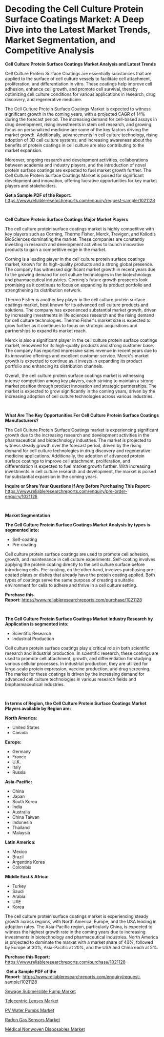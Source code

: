 <p><h1>Decoding the Cell Culture Protein Surface Coatings Market: A Deep Dive into the Latest Market Trends, Market Segmentation, and Competitive Analysis</h1></p><p><strong>Cell Culture Protein Surface Coatings Market Analysis and Latest Trends</strong></p>
<p><p>Cell Culture Protein Surface Coatings are essentially substances that are applied to the surface of cell culture vessels to facilitate cell attachment, proliferation, and differentiation in vitro. These coatings help improve cell adhesion, enhance cell growth, and promote cell survival, thereby optimizing cell culture conditions for various applications in research, drug discovery, and regenerative medicine.</p><p>The Cell Culture Protein Surface Coatings Market is expected to witness significant growth in the coming years, with a projected CAGR of 14% during the forecast period. The increasing demand for cell-based assays in drug development, rising investments in stem cell research, and growing focus on personalized medicine are some of the key factors driving the market growth. Additionally, advancements in cell culture technology, rising adoption of 3D cell culture systems, and increasing awareness about the benefits of protein coatings in cell culture are also contributing to the market expansion.</p><p>Moreover, ongoing research and development activities, collaborations between academia and industry players, and the introduction of novel protein surface coatings are expected to fuel market growth further. The Cell Culture Protein Surface Coatings Market is poised for significant development and innovation, offering lucrative opportunities for key market players and stakeholders.</p></p>
<p><strong>Get a Sample PDF of the Report:&nbsp;</strong> <a href="https://www.reliableresearchreports.com/enquiry/request-sample/1021128">https://www.reliableresearchreports.com/enquiry/request-sample/1021128</a></p>
<p>&nbsp;</p>
<p><strong>Cell Culture Protein Surface Coatings Major Market Players</strong></p>
<p><p>The cell culture protein surface coatings market is highly competitive with key players such as Corning, Thermo Fisher, Merck, Trevigen, and Kollodis BioSciences dominating the market. These companies are constantly investing in research and development activities to launch innovative products to gain a competitive edge in the market.</p><p>Corning is a leading player in the cell culture protein surface coatings market, known for its high-quality products and a strong global presence. The company has witnessed significant market growth in recent years due to the growing demand for cell culture technologies in the biotechnology and pharmaceutical industries. Corning's future growth prospects look promising as it continues to focus on expanding its product portfolio and strengthening its distribution network.</p><p>Thermo Fisher is another key player in the cell culture protein surface coatings market, best known for its advanced cell culture products and solutions. The company has experienced substantial market growth, driven by increasing investments in life sciences research and the rising demand for cell culture technologies. Thermo Fisher's market size is expected to grow further as it continues to focus on strategic acquisitions and partnerships to expand its market reach.</p><p>Merck is also a significant player in the cell culture protein surface coatings market, renowned for its high-quality products and strong customer base. The company has reported impressive sales revenue in recent years due to its innovative offerings and excellent customer service. Merck's market growth is expected to continue as it invests in expanding its product portfolio and enhancing its distribution channels.</p><p>Overall, the cell culture protein surface coatings market is witnessing intense competition among key players, each striving to maintain a strong market position through product innovation and strategic partnerships. The market is expected to grow significantly in the coming years, driven by the increasing adoption of cell culture technologies across various industries.</p></p>
<p>&nbsp;</p>
<p><strong>What Are The Key Opportunities For Cell Culture Protein Surface Coatings Manufacturers?</strong></p>
<p><p>The Cell Culture Protein Surface Coatings market is experiencing significant growth due to the increasing research and development activities in the pharmaceutical and biotechnology industries. The market is projected to witness steady growth over the forecast period, driven by the rising demand for cell culture technologies in drug discovery and regenerative medicine applications. Additionally, the adoption of advanced protein surface coatings to improve cell attachment, proliferation, and differentiation is expected to fuel market growth further. With increasing investments in cell culture research and development, the market is poised for substantial expansion in the coming years.</p></p>
<p><strong>Inquire or Share Your Questions If Any Before Purchasing This Report:</strong> <a href="https://www.reliableresearchreports.com/enquiry/pre-order-enquiry/1021128">https://www.reliableresearchreports.com/enquiry/pre-order-enquiry/1021128</a></p>
<p>&nbsp;</p>
<p><strong>Market Segmentation</strong></p>
<p><strong>The Cell Culture Protein Surface Coatings Market Analysis by types is segmented into:</strong></p>
<p><ul><li>Self-coating</li><li>Pre-coating</li></ul></p>
<p><p>Cell culture protein surface coatings are used to promote cell adhesion, growth, and maintenance in cell culture experiments. Self-coating involves applying the protein coating directly to the cell culture surface before introducing cells. Pre-coating, on the other hand, involves purchasing pre-coated plates or dishes that already have the protein coating applied. Both types of coatings serve the same purpose of creating a suitable environment for cells to adhere and thrive in a cell culture setting.</p></p>
<p><strong>Purchase this Report:&nbsp;</strong><a href="https://www.reliableresearchreports.com/purchase/1021128">https://www.reliableresearchreports.com/purchase/1021128</a></p>
<p>&nbsp;</p>
<p><strong>The Cell Culture Protein Surface Coatings Market Industry Research by Application is segmented into:</strong></p>
<p><ul><li>Scientific Research</li><li>Industrial Production</li></ul></p>
<p><p>Cell culture protein surface coatings play a critical role in both scientific research and industrial production. In scientific research, these coatings are used to promote cell attachment, growth, and differentiation for studying various cellular processes. In industrial production, they are utilized for large-scale protein expression, vaccine production, and drug screening. The market for these coatings is driven by the increasing demand for advanced cell culture technologies in various research fields and biopharmaceutical industries.</p></p>
<p>&nbsp;</p>
<p><strong>In terms of Region, the Cell Culture Protein Surface Coatings Market Players available by Region are:</strong></p>
<p>
    <p> <strong> North America: </strong>
        <ul>
            <li>United States</li>
            <li>Canada</li>
        </ul>
        </p> 
    <p> <strong> Europe: </strong>
        <ul>
            <li>Germany</li>
            <li>France</li>
            <li>U.K.</li>
            <li>Italy</li>
            <li>Russia</li>
        </ul>
        </p> 
    <p> <strong> Asia-Pacific: </strong>
        <ul>
            <li>China</li>
            <li>Japan</li>
            <li>South Korea</li>
            <li>India</li>
            <li>Australia</li>
            <li>China Taiwan</li>
            <li>Indonesia</li>
            <li>Thailand</li>
            <li>Malaysia</li>
        </ul>
        </p> 
    <p> <strong> Latin America: </strong>
        <ul>
            <li>Mexico</li>
            <li>Brazil</li>
            <li>Argentina Korea</li>
            <li>Colombia</li>
        </ul>
        </p> 
    <p> <strong> Middle East & Africa: </strong>
        <ul>
            <li>Turkey</li>
            <li>Saudi</li>
            <li>Arabia</li>
            <li>UAE</li>
            <li>Korea</li>
        </ul>
    </p>
    </p>
<p><p>The cell culture protein surface coatings market is experiencing steady growth across regions, with North America, Europe, and the USA leading in adoption rates. The Asia-Pacific region, particularly China, is expected to witness the highest growth rate in the coming years due to increasing investments in biotechnology and pharmaceutical industries. North America is projected to dominate the market with a market share of 40%, followed by Europe at 30%, Asia-Pacific at 20%, and the USA and China each at 5%.</p></p>
<p><strong>Purchase this Report: </strong><a href="https://www.reliableresearchreports.com/purchase/1021128">https://www.reliableresearchreports.com/purchase/1021128</a></p>
<p>&nbsp;<strong>Get a Sample PDF of the Report:&nbsp;&nbsp;</strong><a href="https://www.reliableresearchreports.com/enquiry/request-sample/1021128">https://www.reliableresearchreports.com/enquiry/request-sample/1021128</a></p>
<p><strong></strong></p>
<p><p><a href="https://medium.com/@dorisstephens14/sewage-submersible-pump-market-size-market-outlook-and-market-forecast-2024-to-2031-c2f88b361eb7">Sewage Submersible Pump Market</a></p><p><a href="https://medium.com/@emilyarnold76/telecentric-lenses-market-analysis-and-sze-forecasted-for-period-from-2024-to-2031-4a9fd48ef19b">Telecentric Lenses Market</a></p><p><a href="https://github.com/provorikovar/Market-Research-Report-List-3/blob/main/pv-water-pumps-market.md">PV Water Pumps Market</a></p><p><a href="https://medium.com/@dorisstephens14/radon-gas-sensors-market-report-reveals-the-latest-trends-and-growth-opportunities-of-this-market-df40fd3206fb">Radon Gas Sensors Market</a></p><p><a href="https://github.com/angelajermaine/Market-Research-Report-List-1/blob/main/medical-nonwoven-disposables-market.md">Medical Nonwoven Disposables Market</a></p></p>